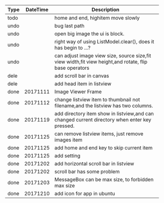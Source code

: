 Type|DateTime|Description
---|---|---
todo| |home and end, highitem move slowly
undo| |bug last path
undo| |open big image the ui is block.
undo| |right way of using ListModel.clear(), does it has begin to ...?
undo| |can adjust image view size, source size,fit view width,fit view height,and rotate, flip base operators
dele| |add scroll bar in canvas
dele| |add head item in listview
done|20171111|Image Viewer Frame
done|20171112|change listview item to thumbnail not filename,and the listview has two columns.
done|20171119|add directory item show in listview,and can changed current directory when enter key pressed.
done|20171125|can remove listview items, just remove images item
done|20171125|add home and end key to skip current item
done|20171125|add setting
done|20171202|add horizontal scroll bar in listview
done|20171202|scroll bar has some problem
done|20171203|MessageBox can be max size, to forbidden max size
done|20171210|add icon for app in ubuntu
